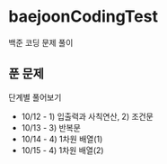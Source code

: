 # baejoonCodingTest
백준 코딩 문제 풀이
## 푼 문제
단계별 풀어보기
- 10/12 - 1) 입출력과 사칙연산, 2) 조건문
- 10/13 - 3) 반복문
- 10/14 - 4) 1차원 배열(1)
- 10/15 - 4) 1차원 배열(2) 

